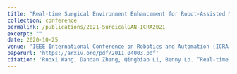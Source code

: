 ```yaml
---
title: "Real-time Surgical Environment Enhancement for Robot-Assisted Minimally Invasive Surgery Based on Super-Resolution"
collection: conference
permalink: /publications/2021-SurgicalGAN-ICRA2021
excerpt: ""
date: 2020-10-25
venue: 'IEEE International Conference on Robotics and Automation (ICRA, Under Review)'
paperurl: 'https://arxiv.org/pdf/2011.04003.pdf'
citation: 'Ruoxi Wang, Dandan Zhang, Qingbiao Li, Benny Lo. “Real-time Surgical Environment Enhancement for Robot-Assisted Minimally Invasive Surgery Based on Super-Resolution,” IEEE International Conference on Robotics and Automation (Under Review), 2021. arXiv preprint arXiv:1912.06095.'
---
```

<!-- <a href="https://drive.google.com/file/d/1mhYtMVwwkmpTKEkw11CdpiXGaP1j87U0/view?usp=sharing
" target="_blank"><img src="/images/customized/GraphMAPF2020.png" 
alt="IMAGE ALT TEXT HERE" width="560" height="315" border="10" /></a> -->



